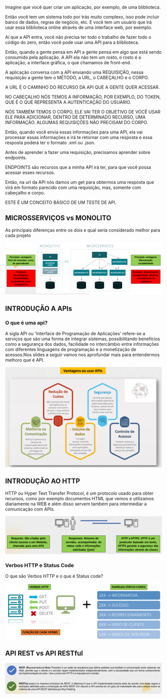 Imagine que você quer criar um aplicação, por exemplo, de uma bliblioteca.

Então você tem um sistema todo por trás muito complexo, isso pode incluir banco de dados, regras de negócio, etc. E você tem um usuário que irá usar essa bliblioteca online através de uma interface web, por exemplo.

Aí que a API entra, você não precisa ter todo o trabalho de fazer todo o código do zero, então você pode usar uma API para a bliblioteca.

Então, quando a gente pensa em API a gente pensa em algo que está sendo consumido pela aplicação. A API ela não tem um rosto, o rosto é a aplicação, a interface gráfica, o que chamamos de front-end.

A aplicação conversa com a API enviando uma REQUISIÇÃO, nessa requisição a gente tem o MÉTODO, a URL, o CABEÇALHO e o CORPO.

A URL É O CAMINHO DO RECURSO DA API QUE A GENTE QUER ACESSAR.

NO CABEÇALHO NÓS TEMOS A INFORMAÇÃO, POR EXEMPLO, DO TOKEN, QUE É O QUE REPRESENTA A AUTENTICAÇÃO DO USUÁRIO.

NÓS TAMBÉM TEMOS O CORPO, ELE VAI TER O OBJETIVO DE VOCÊ USAR ELE PARA ADICIONAR, DENTRO DE DETERMINADO RECURSO, UMA INFORMAÇÃO. ALGUMAS REQUISIÇÕES NÃO PRECISAM DO CORPO.

Então, quando você envia essas informações para uma API, ela vai processar essas informações e irá te retornar com uma resposta e essa resposta poderá ter o formato .xml ou .json.

Antes de aprender a fazer uma requisição, precisamos aprender sobre endpoints.

ENDPOINTS são recursos que a minha API irá ter, para que você possa acessar esses recursos.

Então, na url da API nós damos um get para obtermos uma resposta que virá em formato parecido com uma requisição, mas, somente com cabeçalho e corpo.

ESTE É UM CONCEITO BÁSICO DE UM TESTE DE API.

## MICROSSERVIÇOS vs MONOLITO

As principais diferenças entre os dois e qual seria considerado melhor para cada projeto

![monolith&microservices](image.png)

## INTRODUÇÃO A APIs

### O que é uma api?

A sigla API ou 'Interface de Programação de Aplicações' refere-se a serviços que são uma forma de integrar sistemas, possibilitando
benefícios como a segurança dos dados, facilidade no intercâmbio entre informações com diferentes linguagens de programação e a
monetização de acessos.Nos slides a seguir vamos nos aprofundar mais para entendermos melhoro que é API.

![vantagensAPI](image-1.png)

## INTRODUÇÃO AO HTTP

HTTP ou Hyper Text Transfer Protocol, é um protocolo usado para obter recursos, como por exemplo documentos HTML que 
vemos e utilizamos diariamente na WEB e além disso servem também para intermediar a comunicação com APIs.

![http&requests&responses](image-2.png)

### Verbos HTTP e Status Code

O que são Verbos HTTP e o que é Status code?

![httpverbs&statuscode](image-3.png)

## API REST vs API RESTful

![rest&restful](assets/image-4.png)